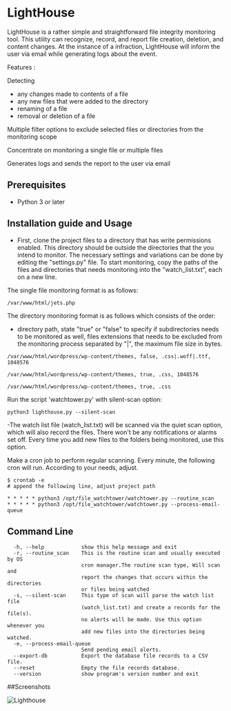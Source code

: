# LightHouse

LightHouse is a rather simple and straightforward file integrity monitoring tool. This utility can recognize, record, and report file creation, deletion, and content changes. At the instance of a infraction, LightHouse will inform the user via email while generating logs about the event.

Features : 

Detecting
- any changes made to contents of a file
- any new files that were added to the directory
- renaming of a file
- removal or deletion of a file

Multiple filter options to exclude selected files or directories from the monitoring scope

Concentrate on monitoring a single file or multiple files

Generates logs and sends the report to the user via email


## Prerequisites

- Python 3 or later

## Installation guide and Usage

- First, clone the project files to a directory that has write permissions enabled. This directory should be outside the directories that the you intend to monitor. The necessary settings and variations can be done by editing the "settings.py" file. To start monitoring, copy the paths of the files and directories that needs monitoring into the "watch_list.txt", each on a new line.

The single file monitoring format is as follows:
```
/var/www/html/jets.php
```

The directory monitoring format is as follows which consists of the order:


- directory path, state "true" or "false"  to specify if subdirectories needs to be monitored as well, files extensions that needs to be excluded from the monitoring process separated by "|", the maximum file size in bytes.

```
/var/www/html/wordpress/wp-content/themes, false, .css|.woff|.ttf, 1048576

/var/www/html/wordpress/wp-content/themes, true, .css, 1048576

/var/www/html/wordpress/wp-content/themes, true, .css
```

Run the script 'watchtower.py' with silent-scan option:

```
python3 lighthouse.py --silent-scan
```
-The watch list file (watch_list.txt) will be scanned via the quiet scan option, which will also record the files. There won't be any notifications or alarms set off. Every time you add new files to the folders being monitored, use this option.

Make a cron job to perform regular scanning. Every minute, the following cron will run. According to your needs, adjust.

```
$ crontab -e
# append the following line, adjust project path

* * * * * python3 /opt/file_watchtower/watchtower.py --routine_scan
* * * * * python3 /opt/file_watchtower/watchtower.py --process-email-queue
```
## Command Line 
```
  -h, --help            show this help message and exit
  -r, --routine_scan    This is the routine scan and usually executed by OS
                        cron manager.The routine scan type, Will scan and
                        report the changes that occurs within the directories
                        or files being watched
  -s, --silent-scan     This type of scan will parse the watch list file
                        (watch_list.txt) and create a records for the file(s).
                        no alerts will be made. Use this option whenever you
                        add new files into the directories being watched.
  -e, --process-email-queue
                        Send pending email alerts.
  --export-db           Export the database file records to a CSV file.
  --reset               Empty the file records database.
  --version             show program's version number and exit
```
##Screenshots

![Lighthouse](https://user-images.githubusercontent.com/115925659/206356890-83813773-7bae-4db0-b925-1dc497c52385.png)


